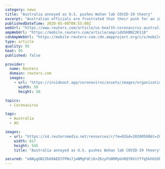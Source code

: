 ```yaml
---
category: news
title: "Australia annoyed as U.S. pushes Wuhan lab COVID-19 theory"
excerpt: "Australian officials are frustrated that their push for an inquiry into the origins of the coronavirus is being undermined by the White House, which has sought to link the outbreak to a Chinese lab, government,"
publishedDateTime: 2020-05-08T08:55:00Z
webUrl: "https://www.reuters.com/article/us-health-coronavirus-australia-china-idUSKBN22K118"
ampWebUrl: "https://mobile.reuters.com/article/amp/idUSKBN22K118"
cdnAmpWebUrl: "https://mobile-reuters-com.cdn.ampproject.org/c/s/mobile.reuters.com/article/amp/idUSKBN22K118"
type: article
quality: 95
heat: 95
published: false

provider:
  name: Reuters
  domain: reuters.com
  images:
    - url: "https://insideout.app/coronavirus/assets/images/organizations/reuters.com-50x50.jpg"
      width: 50
      height: 50

topics:
  - Coronavirus

tags:
  - Australia
  - AU

images:
  - url: "https://s4.reutersmedia.net/resources/r/?m=02&d=20200508&t=2&i=1517919662&w=&fh=545px&fw=&ll=&pl=&sq=&r=LYNXMPEG470JV"
    width: 817
    height: 545
    title: "Australia annoyed as U.S. pushes Wuhan lab COVID-19 theory"

secured: "eANygGB2Zk69AEDlFPNs7jwNMgFdCi6+Z6zyFG8RMyUnRQ70ViYffq5khU1UhHPCmrr0eLf4NMS2Hu8zigJlmd+2YWkPUYBG8vAu0Wm3+RUFT1Mfb7dTQCI92zxnP7pVBKmnhR8YmZ/NIoaXtY8DtftjN66ON40nbQITZE1e6Gi7nFRfqFIYf8wzmz+LLRY9riZqndCLa2obtQ6jbYY6ebR3V2i4bWl1Gek3TaOVTr3fZSQ/R+5mbcklkbs6fi3z7BWHux3Cb9/eFT+x9pwkBjrFSjiN45FQIoM0aJO7OGI5dbX0DLktQJem9b9QAx6I5MqC1DZ9sBLJTTcAkOxVvJYEvkSeV1v+YricOJxgw1LMeNIfdZQZb95dY7Mhdq/ERg95AWLWjsdW8TlaS+NTDxzY5uExQd5hPmS0ge20yDTF5aK0w17vWZbdkPSyFA80uXHESfWwKntCln/yl1Rr/ehJlw+TXBTturRHS1Q4+so=;Xcw6RXpVpQv0o+0frLgKRw=="
---
```



